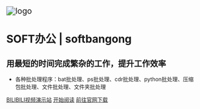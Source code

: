 <img src="https://www.softbangong.top/zb_users/upload/2025/03/202503041741103691385410.svg" alt="logo" style="zoom:150%;" />

# SOFT办公 | softbangong

## 用最短的时间完成繁杂的工作，提升工作效率

- 各种批处理程序：bat批处理、ps批处理、cdr批处理、python批处理、压缩包批处理、文件批处理、文件夹批处理
  

[BILIBILI视频演示站](https://space.bilibili.com/591972489)
[开始阅读](https://softbangong.github.io/#/README)
[前往官网下载](https://www.softbangong.top/)

